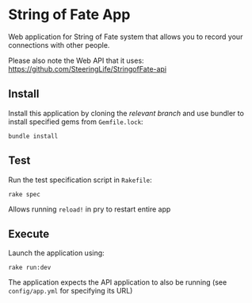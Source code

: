 # String of Fate App

Web application for String of Fate system that allows you to record your connections with other people.

Please also note the Web API that it uses: https://github.com/SteeringLife/StringofFate-api

## Install

Install this application by cloning the *relevant branch* and use bundler to install specified gems from `Gemfile.lock`:

```shell
bundle install
```

## Test

Run the test specification script in `Rakefile`:

```shell
rake spec
```
Allows running ```reload!``` in pry to restart entire app

## Execute

Launch the application using:

```shell
rake run:dev
```

The application expects the API application to also be running (see `config/app.yml` for specifying its URL)
